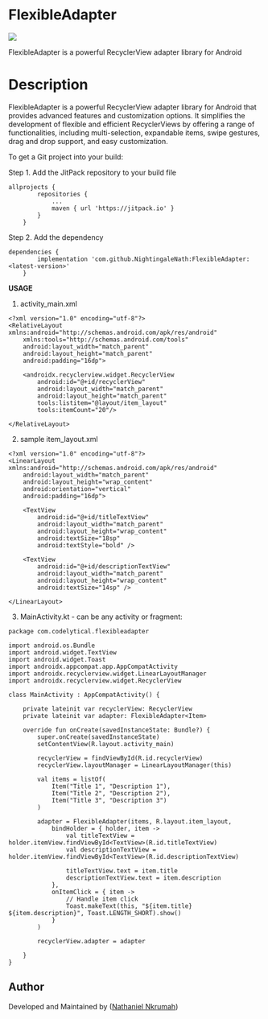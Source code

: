 # **FlexibleAdapter**

[![](https://jitpack.io/v/NightingaleNath/FlexibleAdapter.svg)](https://jitpack.io/#NightingaleNath/FlexibleAdapter)

FlexibleAdapter is a powerful RecyclerView adapter library for Android

# **Description**

FlexibleAdapter is a powerful RecyclerView adapter library for Android that provides advanced features and customization options. It simplifies the development of flexible and efficient RecyclerViews by offering a range of functionalities, including multi-selection, expandable items, swipe gestures, drag and drop support, and easy customization.

To get a Git project into your build:

Step 1. Add the JitPack repository to your build file

```
allprojects {
		repositories {
			...
			maven { url 'https://jitpack.io' }
		}
	}
```

Step 2. Add the dependency

```
dependencies {
	    implementation 'com.github.NightingaleNath:FlexibleAdapter:<latest-version>'
	}
```

**USAGE**

1. activity_main.xml
```
<?xml version="1.0" encoding="utf-8"?>
<RelativeLayout xmlns:android="http://schemas.android.com/apk/res/android"
    xmlns:tools="http://schemas.android.com/tools"
    android:layout_width="match_parent"
    android:layout_height="match_parent"
    android:padding="16dp">

    <androidx.recyclerview.widget.RecyclerView
        android:id="@+id/recyclerView"
        android:layout_width="match_parent"
        android:layout_height="match_parent"
        tools:listitem="@layout/item_layout"
        tools:itemCount="20"/>

</RelativeLayout>

```

2. sample item_layout.xml

```
<?xml version="1.0" encoding="utf-8"?>
<LinearLayout xmlns:android="http://schemas.android.com/apk/res/android"
    android:layout_width="match_parent"
    android:layout_height="wrap_content"
    android:orientation="vertical"
    android:padding="16dp">

    <TextView
        android:id="@+id/titleTextView"
        android:layout_width="match_parent"
        android:layout_height="wrap_content"
        android:textSize="18sp"
        android:textStyle="bold" />

    <TextView
        android:id="@+id/descriptionTextView"
        android:layout_width="match_parent"
        android:layout_height="wrap_content"
        android:textSize="14sp" />

</LinearLayout>

```

3. MainActivity.kt - can be any activity or fragment:

```
package com.codelytical.flexibleadapter

import android.os.Bundle
import android.widget.TextView
import android.widget.Toast
import androidx.appcompat.app.AppCompatActivity
import androidx.recyclerview.widget.LinearLayoutManager
import androidx.recyclerview.widget.RecyclerView

class MainActivity : AppCompatActivity() {

	private lateinit var recyclerView: RecyclerView
	private lateinit var adapter: FlexibleAdapter<Item>

	override fun onCreate(savedInstanceState: Bundle?) {
		super.onCreate(savedInstanceState)
		setContentView(R.layout.activity_main)

		recyclerView = findViewById(R.id.recyclerView)
		recyclerView.layoutManager = LinearLayoutManager(this)

		val items = listOf(
			Item("Title 1", "Description 1"),
			Item("Title 2", "Description 2"),
			Item("Title 3", "Description 3")
		)

		adapter = FlexibleAdapter(items, R.layout.item_layout,
			bindHolder = { holder, item ->
				val titleTextView = holder.itemView.findViewById<TextView>(R.id.titleTextView)
				val descriptionTextView = holder.itemView.findViewById<TextView>(R.id.descriptionTextView)

				titleTextView.text = item.title
				descriptionTextView.text = item.description
			},
			onItemClick = { item ->
				// Handle item click
				Toast.makeText(this, "${item.title} ${item.description}", Toast.LENGTH_SHORT).show()
			}
		)

		recyclerView.adapter = adapter

	}
}
```

## Author

Developed and Maintained by ([Nathaniel Nkrumah](https://github.com/NightingaleNath/FlexibleAdapter))



